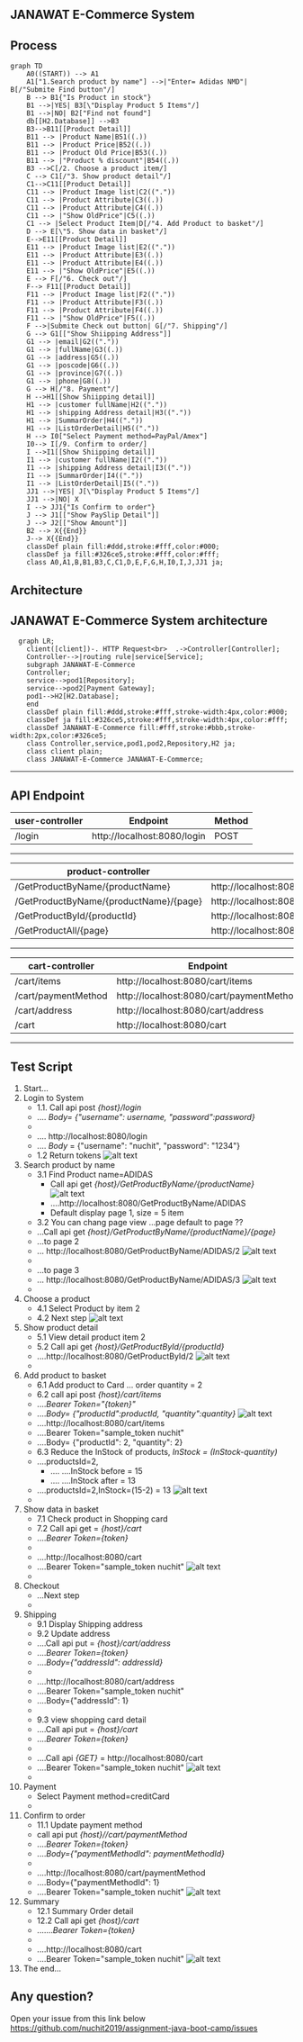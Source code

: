 JANAWAT E-Commerce System
---
Process
---
```mermaid
graph TD
    A0((START)) --> A1
    A1["1.Search product by name"] -->|"Enter= Adidas NMD"| B[/"Submite Find button"/]
    B --> B1{"Is Product in stock"}    
    B1 -->|YES| B3[\"Display Product 5 Items"/]
    B1 -->|NO| B2["Find not found"]
    db[[H2.Database]] -->B3
    B3-->B11[[Product Detail]]
    B11 --> |Product Name|B51((.))
    B11 --> |Product Price|B52((.))
    B11 --> |Product Old Price|B53((.))
    B11 --> |"Product % discount"|B54((.))
    B3 -->C[/2. Choose a product item/]    
    C --> C1[/"3. Show product detail"/]
    C1-->C11[[Product Detail]]
    C11 --> |Product Image list|C2(("."))
    C11 --> |Product Attribute|C3((.))
    C11 --> |Product Attribute|C4((.))
    C11 --> |"Show OldPrice"|C5((.))
    C1 --> |Select Product Item|D[/"4. Add Product to basket"/]
    D --> E[\"5. Show data in basket"/]
    E-->E11[[Product Detail]]
    E11 --> |Product Image list|E2(("."))
    E11 --> |Product Attribute|E3((.))
    E11 --> |Product Attribute|E4((.))
    E11 --> |"Show OldPrice"|E5((.))
    E --> F[/"6. Check out"/] 
    F--> F11[[Product Detail]]
    F11 --> |Product Image list|F2(("."))
    F11 --> |Product Attribute|F3((.))
    F11 --> |Product Attribute|F4((.))
    F11 --> |"Show OldPrice"|F5((.))    
    F -->|Submite Check out button| G[/"7. Shipping"/] 
    G --> G1[["Show Shiipping Address"]]
    G1 --> |email|G2(("."))
    G1 --> |fullName|G3((.))
    G1 --> |address|G5((.))
    G1 --> |poscode|G6((.))
    G1 --> |province|G7((.))
    G1 --> |phone|G8((.))
    G --> H[/"8. Payment"/] 
    H -->H1[[Show Shiipping detail]] 
    H1 --> |customer fullName|H2(("."))
    H1 --> |shipping Address detail|H3((".")) 
    H1 --> |SummarOrder|H4((".")) 
    H1 --> |ListOrderDetail|H5((".")) 
    H --> I0["Select Payment method=PayPal/Amex"] 
    I0--> I[/9. Confirm to order/]
    I -->I1[[Show Shiipping detail]] 
    I1 --> |customer fullName|I2(("."))
    I1 --> |shipping Address detail|I3((".")) 
    I1 --> |SummarOrder|I4((".")) 
    I1 --> |ListOrderDetail|I5(("."))   
    JJ1 -->|YES| J[\"Display Product 5 Items"/]
    JJ1 -->|NO| X   
    I --> JJ1{"Is Confirm to order"}    
    J --> J1[["Show PaySlip Detail"]] 
    J --> J2[["Show Amount"]] 
    B2 --> X{{End}} 
    J--> X{{End}}    
    classDef plain fill:#ddd,stroke:#fff,color:#000;
    classDef ja fill:#326ce5,stroke:#fff,color:#fff;    
    class A0,A1,B,B1,B3,C,C1,D,E,F,G,H,I0,I,J,JJ1 ja;
```

Architecture
---
JANAWAT E-Commerce System architecture
---
```mermaid
  graph LR;
    client([client])-. HTTP Request<br>  .->Controller[Controller];
    Controller-->|routing rule|service[Service];
    subgraph JANAWAT-E-Commerce
    Controller;
    service-->pod1[Repository];
    service-->pod2[Payment Gateway];
    pod1-->H2[H2.Database];
    end
    classDef plain fill:#ddd,stroke:#fff,stroke-width:4px,color:#000;
    classDef ja fill:#326ce5,stroke:#fff,stroke-width:4px,color:#fff;
    classDef JANAWAT-E-Commerce fill:#fff,stroke:#bbb,stroke-width:2px,color:#326ce5;
    class Controller,service,pod1,pod2,Repository,H2 ja;
    class client plain;
    class JANAWAT-E-Commerce JANAWAT-E-Commerce;
```
---
**API Endpoint**
---
| user-controller | Endpoint                                             | Method |
|-----------------|------------------------------------------------------|--------|
| /login          | http://localhost:8080/login | POST   |
---
| product-controller          | Endpoint                                             | Method |
|-----------------------------|------------------------------------------------------|--------|
| /GetProductByName/{productName}            | http://localhost:8080/GetProductByName/{productName} | GET    |
| /GetProductByName/{productName}/{page}              | http://localhost:8080/GetProductByName/{productName}/{page}  | GET    |
| /GetProductById/{productId}               | http://localhost:8080/GetProductById/{productId}  | GET    |
| /GetProductAll/{page}   | http://localhost:8080/GetProductAll/{page}     | GET   |
--- 
| cart-controller | Endpoint                                           | Method |
|---------------|----------------------------------------------------|--------|
| /cart/items    | http://localhost:8080/cart/items  | POST    |
| /cart/paymentMethod   | http://localhost:8080/cart/paymentMethod | PUT    |
| /cart/address   | http://localhost:8080/cart/address | PUT    |
| /cart    | http://localhost:8080/cart  | GET    |
---
**Test Script**
---
1. Start...
2. Login to System 
   - 1.1. Call api post *{host}/login*
   - .... *Body= {"username": username, "password":password}*
   - 
   - .... http://localhost:8080/login
   - .... _Body_ = {"username": "nuchit", "password": "1234"}
   - 1.2 Return tokens
     ![alt text](https://github.com/nuchit2019/assignment-java-boot-camp/blob/main/images/1.jpg?raw=true)
3. Search product by name
   - 3.1 Find Product name=ADIDAS 
     - Call api get *{host}/GetProductByName/{productName}*  
       ![alt text](https://github.com/nuchit2019/assignment-java-boot-camp/blob/main/images/2.jpg?raw=true)
     - ....http://localhost:8080/GetProductByName/ADIDAS
     - Default display page 1, size = 5 item
   - 3.2 You can chang page view ...page default to page ??
   - ...Call api get *{host}/GetProductByName/{productName}/{page}*
   - ...to page 2
   - ... http://localhost:8080/GetProductByName/ADIDAS/2
     ![alt text](https://github.com/nuchit2019/assignment-java-boot-camp/blob/main/images/page2.jpg?raw=true)
   - 
   - ...to page 3
   - ... http://localhost:8080/GetProductByName/ADIDAS/3
     ![alt text](https://github.com/nuchit2019/assignment-java-boot-camp/blob/main/images/page3.jpg?raw=true)
   -    
4. Choose a product
   - 4.1 Select Product by item 2
   - 4.2 Next step
     ![alt text](https://github.com/nuchit2019/assignment-java-boot-camp/blob/main/images/3.jpg?raw=true)
5. Show product detail
   - 5.1 View detail product item 2
   - 5.2 Call api get *{host}/GetProductById/{productId}*  
   - ....http://localhost:8080/GetProductById/2
     ![alt text](https://github.com/nuchit2019/assignment-java-boot-camp/blob/main/images/22.jpg?raw=true)
   - 
6. Add product to basket
   - 6.1 Add product to Card ... order quantity = 2
   - 6.2 call api post *{host}/cart/items* 
   - ....*Bearer Token="{token}"*
   - ....*Body= {"productId":productId, "quantity":quantity}*
     ![alt text](https://github.com/nuchit2019/assignment-java-boot-camp/blob/main/images/5.jpg?raw=true)
   - ....http://localhost:8080/cart/items
   - ....Bearer Token="sample_token nuchit"
   - ....Body= {"productId": 2, "quantity": 2}
   - 6.3 Reduce the InStock of products, *InStock = (InStock-quantity)*
   - ....productsId=2,
     - .... ....InStock before = 15
     - .... ....InStock after  = 13
   - ....productsId=2,InStock=(15-2) = 13
     ![alt text](https://github.com/nuchit2019/assignment-java-boot-camp/blob/main/images/7.jpg?raw=true)
   - 
7. Show data in basket
   - 7.1 Check product in Shopping card
   - 7.2 Call api get = *{host}/cart*
   - ....*Bearer Token={token}*
   - 
   - ....http://localhost:8080/cart
   - ....Bearer Token="sample_token nuchit"
     ![alt text](https://github.com/nuchit2019/assignment-java-boot-camp/blob/main/images/6.jpg?raw=true)
   - 
8. Checkout
   - ...Next step
   - 
9. Shipping
   - 9.1 Display Shipping address
   - 9.2 Update address
   - ....Call api put = *{host}/cart/address*
   - ....*Bearer Token={token}*
   - ....*Body={"addressId": addressId}*
   - 
   - ....http://localhost:8080/cart/address
   - ....Bearer Token="sample_token nuchit"
   - ....Body={"addressId": 1}
   - 
   - 9.3 view shopping card detail
   - ....Call api put = *{host}/cart*
   - ....*Bearer Token={token}*
   - 
   - ....Call api *{GET}* = http://localhost:8080/cart
   - ....Bearer Token="sample_token nuchit"
     ![alt text](https://github.com/nuchit2019/assignment-java-boot-camp/blob/main/images/8.jpg?raw=true)
   - 
10. Payment
    - Select Payment method=creditCard
    - 
11. Confirm to order
    - 11.1 Update payment method
    - call api put *{host}//cart/paymentMethod*
    - ....*Bearer Token={token}*
    - ....*Body={"paymentMethodId": paymentMethodId}*
    - 
    - ....http://localhost:8080/cart/paymentMethod
    - ....Body={"paymentMethodId": 1}
    - ....Bearer Token="sample_token nuchit"
      ![alt text](https://github.com/nuchit2019/assignment-java-boot-camp/blob/main/images/9.jpg?raw=true)
12. Summary 
    - 12.1 Summary Order detail
    - 12.2 Call api get *{host}/cart*
    - .......*Bearer Token={token}*
    - 
    - ....http://localhost:8080/cart
    - ....Bearer Token="sample_token nuchit"
      ![alt text](https://github.com/nuchit2019/assignment-java-boot-camp/blob/main/images/10.jpg?raw=true)
13. The end...
    
Any question?
---
Open your issue from this link below
https://github.com/nuchit2019/assignment-java-boot-camp/issues
